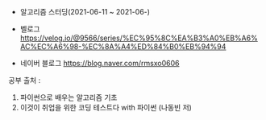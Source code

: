 - 알고리즘 스터딩(2021-06-11 ~ 2021-06-)


* 벨로그
https://velog.io/@9566/series/%EC%95%8C%EA%B3%A0%EB%A6%AC%EC%A6%98-%EC%8A%A4%ED%84%B0%EB%94%94

* 네이버 블로그
https://blog.naver.com/rmsxo0606

공부 출처 :
1. 파이썬으로 배우는 알고리즘 기초
2. 이것이 취업을 위한 코딩 테스트다 with 파이썬 (나동빈 저)
